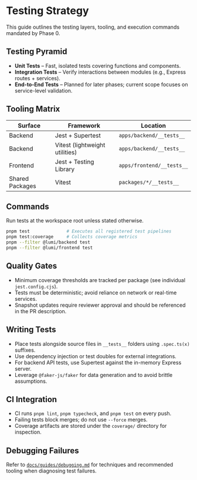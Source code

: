 # Testing Strategy

This guide outlines the testing layers, tooling, and execution commands mandated by Phase 0.

## Testing Pyramid

- **Unit Tests** – Fast, isolated tests covering functions and components.
- **Integration Tests** – Verify interactions between modules (e.g., Express routes + services).
- **End-to-End Tests** – Planned for later phases; current scope focuses on service-level validation.

## Tooling Matrix

| Surface         | Framework                      | Location                  |
| --------------- | ------------------------------ | ------------------------- |
| Backend         | Jest + Supertest               | `apps/backend/__tests__`  |
| Backend         | Vitest (lightweight utilities) | `apps/backend/__tests__`  |
| Frontend        | Jest + Testing Library         | `apps/frontend/__tests__` |
| Shared Packages | Vitest                         | `packages/*/__tests__`    |

## Commands

Run tests at the workspace root unless stated otherwise.

```bash
pnpm test              # Executes all registered test pipelines
pnpm test:coverage     # Collects coverage metrics
pnpm --filter @lumi/backend test
pnpm --filter @lumi/frontend test
```

## Quality Gates

- Minimum coverage thresholds are tracked per package (see individual `jest.config.cjs`).
- Tests must be deterministic; avoid reliance on network or real-time services.
- Snapshot updates require reviewer approval and should be referenced in the PR description.

## Writing Tests

- Place tests alongside source files in `__tests__` folders using `.spec.ts(x)` suffixes.
- Use dependency injection or test doubles for external integrations.
- For backend API tests, use Supertest against the in-memory Express server.
- Leverage `@faker-js/faker` for data generation and to avoid brittle assumptions.

## CI Integration

- CI runs `pnpm lint`, `pnpm typecheck`, and `pnpm test` on every push.
- Failing tests block merges; do not use `--force` merges.
- Coverage artifacts are stored under the `coverage/` directory for inspection.

## Debugging Failures

Refer to [`docs/guides/debugging.md`](docs/guides/debugging.md) for techniques and recommended tooling when diagnosing test failures.
